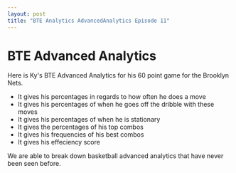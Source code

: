 ```yaml
---
layout: post
title: "BTE Analytics AdvancedAnalytics Episode 11"
---
```


# BTE Advanced Analytics

Here is Ky's BTE Advanced Analytics for his 60 point game for the Brooklyn Nets. 
- It gives his percentages in regards to how often he does a move 
- It gives his percentages of when he goes off the dribble with these moves 
- It gives his percentages of when he is stationary 
- It gives the percentages of his top combos 
- It gives his frequencies of his best combos 
- It gives his effeciency score

We are able to break down basketball advanced analytics that have never been seen before.  
